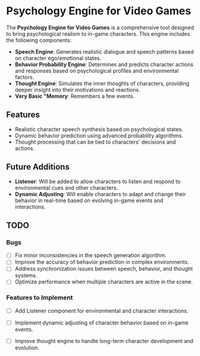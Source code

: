 # Psychology Engine for Video Games

The **Psychology Engine for Video Games** is a comprehensive tool designed to bring psychological realism to in-game characters. This engine includes the following components:

- **Speech Engine**: Generates realistic dialogue and speech patterns based on character ego/emotional states.
- **Behavior Probability Engine**: Determines and predicts character actions and responses based on psychological profiles and environmental factors.
- **Thought Engine**: Simulates the inner thoughts of characters, providing deeper insight into their motivations and reactions.
- **Very Basic "Memory**: Remembers a few events.

## Features

- Realistic character speech synthesis based on psychological states.
- Dynamic behavior prediction using advanced probability algorithms.
- Thought processing that can be tied to characters' decisions and actions.

## Future Additions

- **Listener**: Will be added to allow characters to listen and respond to environmental cues and other characters.
- **Dynamic Adjusting**: Will enable characters to adapt and change their behavior in real-time based on evolving in-game events and interactions.

## TODO

### Bugs
- [ ] Fix minor inconsistencies in the speech generation algorithm.
- [ ] Improve the accuracy of behavior prediction in complex environments.
- [ ] Address synchronization issues between speech, behavior, and thought systems.
- [ ] Optimize performance when multiple characters are active in the scene.

### Features to Implement
- [ ] Add Listener component for environmental and character interactions.
- [ ] Implement dynamic adjusting of character behavior based on in-game events.
- [ ] Improve thought engine to handle long-term character development and evolution.

